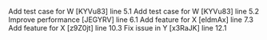 Add test case for W [KYVu83] line 5.1
Add test case for W [KYVu83] line 5.2
Improve performance [JEGYRV] line 6.1
Add feature for X [eldmAx] line 7.3
Add feature for X [z9Z0jt] line 10.3
Fix issue in Y [x3RaJK] line 12.1
